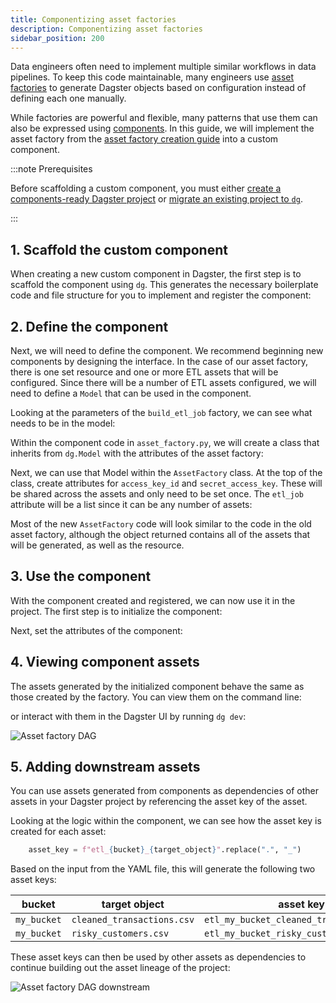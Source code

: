 ```yaml
---
title: Componentizing asset factories
description: Componentizing asset factories
sidebar_position: 200
---
```


Data engineers often need to implement multiple similar workflows in data pipelines. To keep this code maintainable, many engineers use [asset factories](/guides/build/assets/creating-asset-factories) to generate Dagster objects based on configuration instead of defining each one manually.

While factories are powerful and flexible, many patterns that use them can also be expressed using [components](/guides/build/components). In this guide, we will implement the asset factory from the [asset factory creation guide](/guides/build/assets/creating-asset-factories) into a custom component.

:::note Prerequisites

Before scaffolding a custom component, you must either [create a components-ready Dagster project](/guides/build/projects/creating-dagster-projects) or [migrate an existing project to `dg`](/guides/build/projects/moving-to-components/migrating-project).

:::

## 1. Scaffold the custom component

When creating a new custom component in Dagster, the first step is to scaffold the component using `dg`. This generates the necessary boilerplate code and file structure for you to implement and register the component:

<CliInvocationExample contents="dg scaffold component AssetFactory" />

## 2. Define the component

Next, we will need to define the component. We recommend beginning new components by designing the interface. In the case of our asset factory, there is one set resource and one or more ETL assets that will be configured. Since there will be a number of ETL assets configured, we will need to define a `Model` that can be used in the component.

Looking at the parameters of the `build_etl_job` factory, we can see what needs to be in the model:

<CodeExample
  path="docs_snippets/docs_snippets/guides/components/asset_factory/asset_factory.py"
  language="python"
  startAfter="start_build_etl_job"
  endBefore="end_build_etl_job"
/>

Within the component code in `asset_factory.py`, we will create a class that inherits from `dg.Model` with the attributes of the asset factory:

<CodeExample
  path="docs_snippets/docs_snippets/guides/components/asset_factory/asset_factory_component.py"
  language="python"
  title="src/<project_name>/components/asset_factory.py"
  startAfter="start_etl_job_model"
  endBefore="end_etl_job_model"
/>

Next, we can use that Model within the `AssetFactory` class. At the top of the class, create attributes for `access_key_id` and  `secret_access_key`. These will be shared across the assets and only need to be set once. The `etl_job` attribute will be a list since it can be any number of assets:

<CodeExample
  path="docs_snippets/docs_snippets/guides/components/asset_factory/asset_factory_component.py"
  language="python"
  title="src/<project_name>/components/asset_factory.py"
  startAfter="start_asset_factory_component"
  endBefore="end_asset_factory_component"
/>

Most of the new `AssetFactory` code will look similar to the code in the old asset factory, although the <PyObject section="definitions" module="dagster" object="Definitions" />  object returned contains all of the assets that will be generated, as well as the resource.

## 3. Use the component

With the component created and registered, we can now use it in the project. The first step is to initialize the component:

<CliInvocationExample contents="dg scaffold defs 'my_project.components.asset_factory.AssetFactory' asset_factory" />

Next, set the attributes of the component:

<CodeExample
  path="docs_snippets/docs_snippets/guides/components/asset_factory/defs.yaml"
  language="yaml"
  title="src/<project_name>/defs/asset_factory/defs.yaml"
/>

## 4. Viewing component assets

The assets generated by the initialized component behave the same as those created by the factory. You can view them on the command line:

<CliInvocationExample contents="dg list defs" />

or interact with them in the Dagster UI by running `dg dev`:

![Asset factory DAG](/images/guides/labs/components/asset-factory.png)

## 5. Adding downstream assets

You can use assets generated from components as dependencies of other assets in your Dagster project by referencing the asset key of the asset.

Looking at the logic within the component, we can see how the asset key is created for each asset:

```python
    asset_key = f"etl_{bucket}_{target_object}".replace(".", "_")
```

Based on the input from the YAML file, this will generate the following two asset keys:

| bucket | target object | asset key |
| --- | --- | --- |
| `my_bucket` | `cleaned_transactions.csv` | `etl_my_bucket_cleaned_transactions_csv` |
| `my_bucket` | `risky_customers.csv` | `etl_my_bucket_risky_customers_csv` |

These asset keys can then be used by other assets as dependencies to continue building out the asset lineage of the project:

<CodeExample
  path="docs_snippets/docs_snippets/guides/components/asset_factory/downstream_assets.py"
  language="python"
  title="src/<project_name>/defs/downstream_assets.py"
/>

![Asset factory DAG downstream](/images/guides/labs/components/asset-factory-downstream.png)
